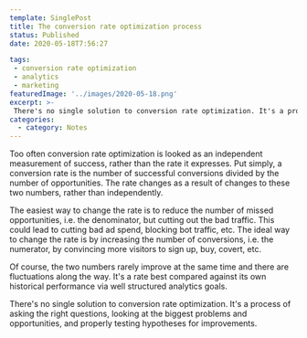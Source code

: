 ```yaml
---
template: SinglePost
title: The conversion rate optimization process
status: Published
date: 2020-05-18T7:56:27

tags:
 - conversion rate optimization
 - analytics
 - marketing
featuredImage: '../images/2020-05-18.png'
excerpt: >-
 There's no single solution to conversion rate optimization. It's a process of asking the right questions, looking at the biggest problems and opportunities, and properly testing hypotheses for improvements.
categories:
  - category: Notes
---
```

Too often conversion rate optimization is looked as an independent measurement of success, rather than the rate it expresses. Put simply, a conversion rate is the number of successful conversions divided by the number of opportunities. The rate changes as a result of changes to these two numbers, rather than independently.

The easiest way to change the rate is to reduce the number of missed opportunities, i.e. the denominator, but cutting out the bad traffic. This could lead to cutting bad ad spend, blocking bot traffic, etc. The ideal way to change the rate is by increasing the number of conversions, i.e. the numerator, by convincing more visitors to sign up, buy, covert, etc.

Of course, the two numbers rarely improve at the same time and there are fluctuations along the way. It's a rate best compared against its own historical performance via well structured analytics goals.

There's no single solution to conversion rate optimization. It's a process of asking the right questions, looking at the biggest problems and opportunities, and properly testing hypotheses for improvements.
